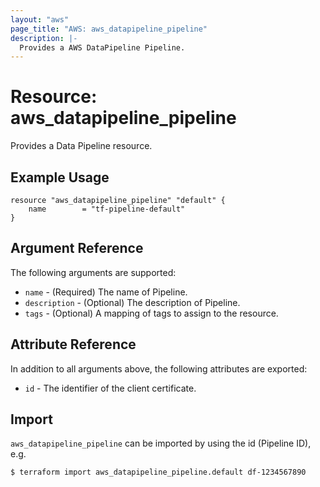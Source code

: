 ```yaml
---
layout: "aws"
page_title: "AWS: aws_datapipeline_pipeline"
description: |-
  Provides a AWS DataPipeline Pipeline.
---
```


# Resource: aws_datapipeline_pipeline

Provides a Data Pipeline resource.

## Example Usage

```hcl
resource "aws_datapipeline_pipeline" "default" {
	name      	= "tf-pipeline-default"
}
```

## Argument Reference

The following arguments are supported:

* `name` - (Required) The name of Pipeline.
* `description` - (Optional) The description of Pipeline.
* `tags` - (Optional) A mapping of tags to assign to the resource.

## Attribute Reference

In addition to all arguments above, the following attributes are exported:

* `id` - The identifier of the client certificate.

## Import

`aws_datapipeline_pipeline` can be imported by using the id (Pipeline ID), e.g.

```
$ terraform import aws_datapipeline_pipeline.default df-1234567890
```
